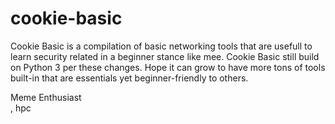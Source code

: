 # cookie-basic
Cookie Basic is a compilation of basic networking tools that are usefull to learn security related in a beginner stance like mee. Cookie Basic still build on Python 3 per these changes. Hope it can grow to have more tons of tools built-in that are essentials yet beginner-friendly to others.

Meme Enthusiast<br>,
hpc
